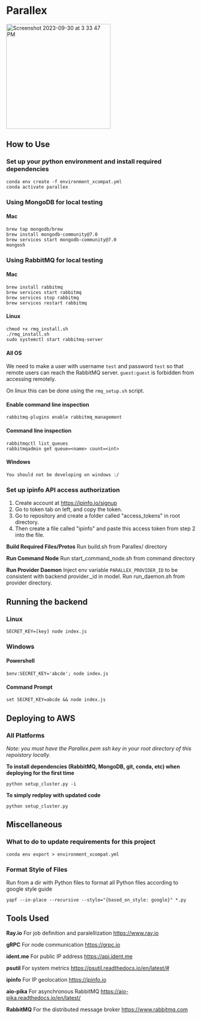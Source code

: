 # Parallex

<img width="278" alt="Screenshot 2023-09-30 at 3 33 47 PM" src="https://github.com/vbala29/Parallex/assets/56012430/2b17fc5a-a84a-425a-9cd8-29fc8216f0de">

## How to Use

### Set up your python environment and install required dependencies

```(bash)
conda env create -f environment_xcompat.yml
conda activate parallex
```

### Using MongoDB for local testing

#### Mac
```(bash)
brew tap mongodb/brew
brew install mongodb-community@7.0
brew services start mongodb-community@7.0
mongosh
```

### Using RabbitMQ for local testing

#### Mac

```(bash)
brew install rabbitmq
brew services start rabbitmq
brew services stop rabbitmq
brew services restart rabbitmq
```

#### Linux

```(bash)
chmod +x rmq_install.sh
./rmq_install.sh
sudo systemctl start rabbitmq-server
```

#### All OS

We need to make a user with username `test` and password `test` so that remote users can reach the RabbitMQ server. `guest:guest` is forbidden from accessing remotely.

On linux this can be done using the `rmq_setup.sh` script.

#### Enable command line inspection

```(bash)
rabbitmq-plugins enable rabbitmq_management
```

#### Command line inspection

```(bash)
rabbitmqctl list_queues
rabbitmqadmin get queue=<name> count=<int>
```

#### Windows

```(text)
You should not be developing on windows :/
```

### Set up ipinfo API access authorization

1. Create account at <https://ipinfo.io/signup>
2. Go to token tab on left, and copy the token.
3. Go to repository and create a folder called "access_tokens" in root directory.
4. Then create a file called "ipinfo" and paste this access token from step 2 into the file.

**Build Required Files/Protos**
Run build.sh from Parallex/ directory

**Run Command Node**
Run start_command_node.sh from command directory

**Run Provider Daemon**
Inject env variable `PARALLEX_PROVIDER_ID` to be consistent with backend provider._id in model.
Run run_daemon.sh from provider directory.

## Running the backend
### Linux
```(bash)
SECRET_KEY=[key] node index.js
```

### Windows
#### Powershell
```(powershell)
$env:SECRET_KEY='abcde'; node index.js
```

#### Command Prompt
```(cmd)
set SECRET_KEY=abcde && node index.js
```
## Deploying to AWS
### All Platforms
*Note: you must have the Parallex.pem ssh key in your root directory of this repoistory locally.*

**To install dependencies (RabbitMQ, MongoDB, git, conda, etc) when deploying for the first time**
```(bash)
python setup_cluster.py -i
```

**To simply redploy with updated code**
```(bash)
python setup_cluster.py
```

## Miscellaneous

### What to do to update requirements for this project

```conda env export > environment_xcompat.yml```

### Format Style of Files

Run from a dir with Python files to format all Python files according to google style guide

```yapf --in-place --recursive --style="{based_on_style: google}" *.py```

## Tools Used

**Ray.io** For job definition and paralellization <https://www.ray.io>

**gRPC** For node communication <https://grpc.io>

**ident.me** For public IP address <https://api.ident.me>

**psutil** For system metrics <https://psutil.readthedocs.io/en/latest/#>

**ipinfo** For IP geolocation <https://ipinfo.io>

**aio-pika** For asynchronous RabbitMQ <https://aio-pika.readthedocs.io/en/latest/>

**RabbitMQ** For the distributed message broker <https://www.rabbitmq.com>
